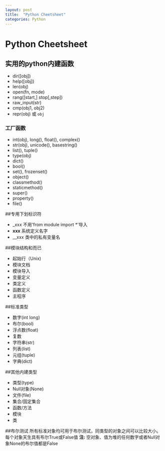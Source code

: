 ```yaml
---
layout: post
title:  "Python Cheetsheet"
categories: Python
---
```


# Python Cheetsheet
## 实用的python内建函数
- dir([obj])
- help([obj])
- len(obj)
- open(fn, mode)
- rang([start,] stop[,step])
- raw_input(str)
- cmp(obj1, obj2)
- repr(obj) 或 `obj`

### 工厂函数
- int(obj), long(), float(), complex()
- str(obj), unicode(), basestring()
- list(), tuple()
- type(obj)
- dict()
- bool()
- set(), frozenset()
- object()
- classmethod()
- staticmethod()
- super()
- property()
- file()

##专用下划标识符
- _xxx 不用'from module import *'导入
- __xxx__ 系统定义名字
- __xxx 类中的私有变量名

##模块结构和而已
- 起始行（Unix)
- 模块文档
- 模块导入
- 变量定义
- 类定义
- 函数定义
- 主程序

##标准类型
- 数字(int long)
- 布尔(bool)
- 浮点数(float)
- 复数
- 字符串(str)
- 列表(list)
- 元组(tuple)
- 字典(dict)

##其他内建类型
- 类型(type)
- Null对象(None)
- 文件(file)
- 集合/固定集合
- 函数/方法
- 模块
- 类

##布尔测试
所有标准对象均可用于布尔测试，同类型的对象之间可以比较大小。每个对象天生具有布尔True或False值
**注:** 空对象、值为堆的任何数字或者Null对象None的布尔值都是False